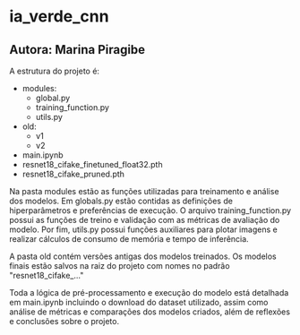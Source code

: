 # ia_verde_cnn

## Autora: Marina Piragibe

A estrutura do projeto é:

- modules:
    - global.py
    - training_function.py
    - utils.py
- old:
    - v1
    - v2
- main.ipynb
- resnet18_cifake_finetuned_float32.pth
- resnet18_cifake_pruned.pth

Na pasta modules estão as funções utilizadas para treinamento e análise dos modelos. Em globals.py estão contidas as definições de hiperparâmetros e preferências de execução. O arquivo training_function.py possui as funções de treino e validação com as métricas de avaliação do modelo. Por fim, utils.py possui funções auxiliares para plotar imagens e realizar cálculos de consumo de memória e tempo de inferência.

A pasta old contém versões antigas dos modelos treinados. Os modelos finais estão salvos na raiz do projeto com nomes no padrão "resnet18_cifake_..."

Toda a lógica de pré-processamento e execução do modelo está detalhada em main.ipynb incluindo o download do dataset utilizado, assim como análise de métricas e comparações dos modelos criados, além de reflexões e conclusões sobre o projeto.

